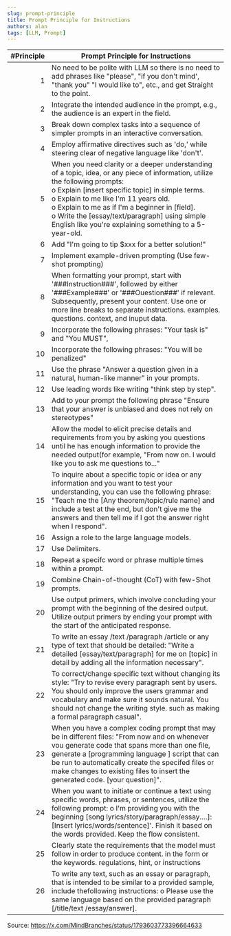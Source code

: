 ```yaml
---
slug: prompt-principle
title: Prompt Principle for Instructions
authors: alan
tags: [LLM, Prompt]
---
```

#Principle | Prompt Principle for Instructions                                                                                                                                                                                                                                                                                                                                                  |
| ---------: | ---------------------------------------------------------------------------------------------------------------------------------------------------------------------------------------------------------------------------------------------------------------------------------------------------------------------------------------------------------------------------------- |
|          1 | No need to be polite with LLM so there is no need to add phrases like "please", "if you don't mind', "thank you" "I would like to", etc., and get Straight to the point.                                                                                                                                                                                                           |
|          2 | Integrate the intended audience in the prompt, e.g., the audience is an expert in the field.                                                                                                                                                                                                                                                                                       |
|          3 | Break down complex tasks into a sequence of simpler prompts in an interactive conversation.                                                                                                                                                                                                                                                                                        |
|          4 | Employ affirmative directives such as 'do,' while steering clear of negative language like 'don't'.                                                                                                                                                                                                                                                                                |
|          5 | When you need clarity or a deeper understanding of a topic, idea, or any piece of information, utilize the following prompts: <br/> o Explain [insert specific topic] in simple terms. <br/> o Explain to me like I'm 11 years old. <br/> o Explain to me as if I'm a beginner in [field]. <br/> o Write the [essay/text/paragraph] using simple English like you're explaining something to a 5-year-old. |
|          6 | Add "I'm going to tip $xxx for a better solution!"                                                                                                                                                                                                                                                                                                                                 |
|          7 | Implement example-driven prompting (Use few-shot prompting)                                                                                                                                                                                                                                                                                                                        |
|          8 | When formatting your prompt, start with '###Instruction###', followed by either '###Example###' or '###Ouestion###' if relevant. Subsequently, present your content. Use one or more line breaks to separate instructions. examples. questions. context, and inuput data.                                                                                                          |
|          9 | Incorporate the following phrases: "Your task is" and "You MUST",                                                                                                                                                                                                                                                                                                                  |
|         10 | Incorporate the following phrases: "You will be penalized"                                                                                                                                                                                                                                                                                                                         |
|         11 | Use the phrase "Answer a question given in a natural, human-like manner" in your prompts.                                                                                                                                                                                                                                                                                          |
|         12 | Use leading words like writing "think step by step".                                                                                                                                                                                                                                                                                                                               |
|         13 | Add to your prompt the following phrase "Ensure that your answer is unbiased and does not rely on stereotypes"                                                                                                                                                                                                                                                                     |
|         14 | Allow the model to elicit precise details and requirements from you by asking you questions until he has enough information to provide the needed output(for example, "From now on. I would like you to ask me questions to..."                                                                                                                                                    |
|         15 | To inquire about a specific topic or idea or any information and you want to test your understanding, you can use the following phrase: "Teach me the [Any theorem/topic/rule name] and include a test at the end, but don't give me the answers and then tell me if I got the answer right when I respond".                                                                       |
|         16 | Assign a role to the large language models.                                                                                                                                                                                                                                                                                                                                        |
|         17 | Use Delimiters.                                                                                                                                                                                                                                                                                                                                                                    |
|         18 | Repeat a specifc word or phrase multiple times within a prompt.                                                                                                                                                                                                                                                                                                                    |
|         19 | Combine Chain-of-thought (CoT) with few-Shot prompts.                                                                                                                                                                                                                                                                                                                              |
|         20 | Use output primers, which involve concluding your prompt with the beginning of the desired output. Utilize output primers by ending your prompt with the start of the anticipated response.                                                                                                                                                                                        |
|         21 | To write an essay /text /paragraph /article or any type of text that should be detailed: "Write a detailed [essay/text/paragraph] for me on [topic] in detail by adding all the information necessary".                                                                                                                                                                            |
|         22 | To correct/change specific text without changing its style: "Try to revise every paragraph sent by users. You should only improve the users grammar and vocabulary and make sure it sounds natural. You should not change the writing style. such as making a formal paragraph casual".                                                                                            |
|         23 | When you have a complex coding prompt that may be in different files: "From now and on whenever vou generate code that spans more than one file, generate a [programming language ] script that can be run to automatically create the specifed files or make changes to existing files to insert the generated code. [your question]".                                            |
|         24 | When you want to initiate or continue a text using specific words, phrases, or sentences, utilize the following prompt: o I'm providing you with the beginning [song lyrics/story/paragraph/essay.…]: [Insert lyrics/words/sentence]'. Finish it based on the words provided. Keep the flow consistent.                                                                            |
|         25 | Clearly state the requirements that the model must follow in order to produce content. in the form or the keywords. regulations, hint, or instructions                                                                                                                                                                                                                             |
|         26 | To write any text, such as an essay or paragraph, that is intended to be similar to a provided sample, include thefollowing instructions: o Please use the same language based on the provided paragraph [/title/text /essay/answer].


Source: https://x.com/MindBranches/status/1793603773396664633